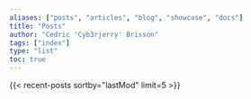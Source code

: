 ```yaml
---
aliases: ["posts", "articles", "blog", "showcase", "docs"]
title: "Posts"
author: "Cedric 'Cyb3rjerry' Brisson"
tags: ["index"]
type: "list"
toc: true
---
```


{{< recent-posts sortby="lastMod" limit=5 >}}

